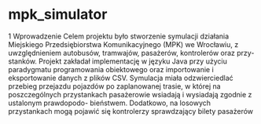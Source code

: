 # mpk_simulator

1 Wprowadzenie
Celem projektu było stworzenie symulacji działania Miejskiego Przedsiębiorstwa Komunikacyjnego
(MPK) we Wrocławiu, z uwzględnieniem autobusów, tramwajów, pasażerów, kontrolerów oraz przy-
stanków. Projekt zakładał implementację w języku Java przy użyciu paradygmatu programowania
obiektowego oraz importowanie i eksportowanie danych z plików CSV.
Symulacja miała odzwierciedlać przebieg przejazdu pojazdów po zaplanowanej trasie, w której
na poszczególnych przystankach pasażerowie wsiadają i wysiadają zgodnie z ustalonym prawdopodo-
bieństwem. Dodatkowo, na losowych przystankach mogą pojawić się kontrolerzy sprawdzający bilety
pasażerów